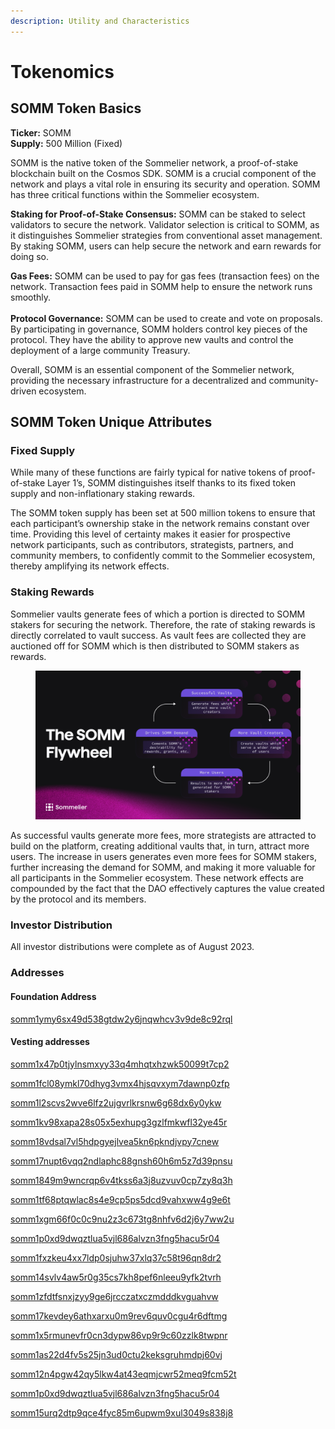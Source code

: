 ```yaml
---
description: Utility and Characteristics
---
```


# Tokenomics

## SOMM Token Basics

**Ticker:** SOMM\
**Supply:** 500 Million (Fixed)

SOMM is the native token of the Sommelier network, a proof-of-stake blockchain built on the Cosmos SDK. SOMM is a crucial component of the network and plays a vital role in ensuring its security and operation. SOMM has three critical functions within the Sommelier ecosystem.

**Staking for Proof-of-Stake Consensus:** SOMM can be staked to select validators to secure the network. Validator selection is critical to SOMM, as it distinguishes Sommelier strategies from conventional asset management. By staking SOMM, users can help secure the network and earn rewards for doing so.&#x20;

**Gas Fees:** SOMM can be used to pay for gas fees (transaction fees) on the network. Transaction fees paid in SOMM help to ensure the network runs smoothly.\
\
**Protocol Governance:** SOMM can be used to create and vote on proposals. By participating in governance, SOMM holders control key pieces of the protocol. They have the ability to approve new vaults and control the deployment of a large community Treasury.&#x20;

Overall, SOMM is an essential component of the Sommelier network, providing the necessary infrastructure for a decentralized and community-driven ecosystem.

## SOMM Token Unique Attributes

### Fixed Supply

While many of these functions are fairly typical for native tokens of proof-of-stake Layer 1’s, SOMM distinguishes itself thanks to its fixed token supply and non-inflationary staking rewards.

The SOMM token supply has been set at 500 million tokens to ensure that each participant’s ownership stake in the network remains constant over time. Providing this level of certainty makes it easier for prospective network participants, such as contributors, strategists, partners, and community members, to confidently commit to the Sommelier ecosystem, thereby amplifying its network effects.

### Staking Rewards

Sommelier vaults generate fees of which a portion is directed to SOMM stakers for securing the network. Therefore, the rate of staking rewards is directly correlated to vault success. As vault fees are collected they are auctioned off for SOMM which is then distributed to SOMM stakers as rewards.&#x20;

<figure><img src="../.gitbook/assets/image.png" alt=""><figcaption></figcaption></figure>

As successful vaults generate more fees, more strategists are attracted to build on the platform, creating additional vaults that, in turn, attract more users. The increase in users generates even more fees for SOMM stakers, further increasing the demand for SOMM, and making it more valuable for all participants in the Sommelier ecosystem. These network effects are compounded by the fact that the DAO effectively captures the value created by the protocol and its members.

### Investor Distribution

All investor distributions were complete as of August 2023.

### Addresses

#### Foundation Address

[somm1ymy6sx49d538gtdw2y6jnqwhcv3v9de8c92rql](https://www.mintscan.io/sommelier/address/somm1ymy6sx49d538gtdw2y6jnqwhcv3v9de8c92rql)


#### Vesting addresses

[somm1x47p0tjylnsmxyy33q4mhqtxhzwk50099t7cp2](https://www.mintscan.io/sommelier/address/somm1x47p0tjylnsmxyy33q4mhqtxhzwk50099t7cp2)

[somm1fcl08ymkl70dhyg3vmx4hjsqvxym7dawnp0zfp](https://www.mintscan.io/sommelier/address/somm1fcl08ymkl70dhyg3vmx4hjsqvxym7dawnp0zfp)

[somm1l2scvs2wve6lfz2ujgvrlkrsnw6g68dx6y0ykw](https://www.mintscan.io/sommelier/address/somm1l2scvs2wve6lfz2ujgvrlkrsnw6g68dx6y0ykw)

[somm1kv98xapa28s05x5exhupg3gzlfmkwfl32ye45r](https://www.mintscan.io/sommelier/address/somm1kv98xapa28s05x5exhupg3gzlfmkwfl32ye45r)

[somm18vdsal7vl5hdpgyejlvea5kn6pkndjvpy7cnew](https://www.mintscan.io/sommelier/address/somm18vdsal7vl5hdpgyejlvea5kn6pkndjvpy7cnew)

[somm17nupt6vqq2ndlaphc88gnsh60h6m5z7d39pnsu](https://www.mintscan.io/sommelier/address/somm17nupt6vqq2ndlaphc88gnsh60h6m5z7d39pnsu)

[somm1849m9wncrqp6v4tkss6a3j8uzvuv0cp7zy8q3h](https://www.mintscan.io/sommelier/address/somm1849m9wncrqp6v4tkss6a3j8uzvuv0cp7zy8q3h)

[somm1tf68ptqwlac8s4e9cp5ps5dcd9vahxww4g9e6t](https://www.mintscan.io/sommelier/address/somm1tf68ptqwlac8s4e9cp5ps5dcd9vahxww4g9e6t)

[somm1xgm66f0c0c9nu2z3c673tg8nhfv6d2j6y7ww2u](https://www.mintscan.io/sommelier/address/somm1xgm66f0c0c9nu2z3c673tg8nhfv6d2j6y7ww2u)

[somm1p0xd9dwqztlua5vjl686alvzn3fng5hacu5r04](https://www.mintscan.io/sommelier/address/somm1p0xd9dwqztlua5vjl686alvzn3fng5hacu5r04)

[somm1fxzkeu4xx7ldp0sjuhw37xlq37c58t96qn8dr2](https://www.mintscan.io/sommelier/address/somm1fxzkeu4xx7ldp0sjuhw37xlq37c58t96qn8dr2)

[somm14svlv4aw5r0g35cs7kh8pef6nleeu9yfk2tvrh](https://www.mintscan.io/sommelier/address/somm14svlv4aw5r0g35cs7kh8pef6nleeu9yfk2tvrh)

[somm1zfdtfsnxjzyy9ge6jrcczatxczmdddkvguahvw](https://www.mintscan.io/sommelier/address/somm1zfdtfsnxjzyy9ge6jrcczatxczmdddkvguahvw)

[somm17kevdey6athxarxu0m9rev6quv0cgu4r6dftmg](https://www.mintscan.io/sommelier/address/somm17kevdey6athxarxu0m9rev6quv0cgu4r6dftmg)

[somm1x5rmunevfr0cn3dypw86vp9r9c60zzlk8twpnr](https://www.mintscan.io/sommelier/address/somm1x5rmunevfr0cn3dypw86vp9r9c60zzlk8twpnr)

[somm1as22d4fv5s25jn3ud0ctu2keksgruhmdpj60vj](https://www.mintscan.io/sommelier/address/somm1as22d4fv5s25jn3ud0ctu2keksgruhmdpj60vj)

[somm12n4pgw42qy5lkw4at43eqmjcwr52meq9fcm52t](https://www.mintscan.io/sommelier/address/somm12n4pgw42qy5lkw4at43eqmjcwr52meq9fcm52t)

[somm1p0xd9dwqztlua5vjl686alvzn3fng5hacu5r04](https://www.mintscan.io/sommelier/address/somm1p0xd9dwqztlua5vjl686alvzn3fng5hacu5r04)

[somm15urq2dtp9qce4fyc85m6upwm9xul3049s838j8](https://www.mintscan.io/sommelier/address/somm15urq2dtp9qce4fyc85m6upwm9xul3049s838j8)


